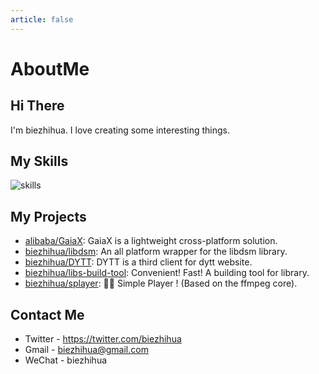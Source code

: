 ```yaml
---
article: false
---
```



# AboutMe

## Hi There

I'm biezhihua. I love creating some interesting things. 

## My Skills

![skills](https://skillicons.dev/icons?i=java,kotlin,swift,rust,git,linux,stackoverflow,vscode,html,react,flutter)

## My Projects

- [alibaba/GaiaX](https://github.com/alibaba/GaiaX): GaiaX is a lightweight cross-platform solution.
- [biezhihua/libdsm](https://github.com/biezhihua/libdsm): An all platform wrapper for the libdsm library.
- [biezhihua/DYTT](https://github.com/biezhihua/DYTT): DYTT is a third client for dytt website.
- [biezhihua/libs-build-tool](https://github.com/biezhihua/libs-build-tool): Convenient! Fast! A building tool for library.
- [biezhihua/splayer](https://github.com/biezhihua/splayer): 🚀🚀 Simple Player ! (Based on the ffmpeg core).

## Contact Me

- Twitter   - https://twitter.com/biezhihua
- Gmail     - biezhihua@gmail.com
- WeChat    - biezhihua